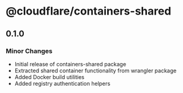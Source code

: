 # @cloudflare/containers-shared

## 0.1.0

### Minor Changes

- Initial release of containers-shared package
- Extracted shared container functionality from wrangler package
- Added Docker build utilities
- Added registry authentication helpers